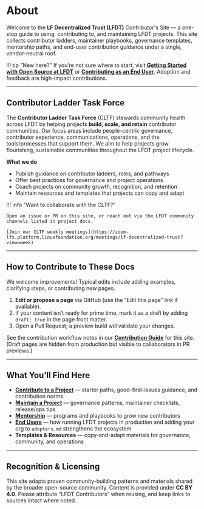 [//]: # (SPDX-License-Identifier: CC-BY-4.0)

# About

Welcome to the **LF Decentralized Trust (LFDT)** Contributor's Site — a one-stop guide to using, contributing to, and maintaining LFDT projects. This site collects contributor ladders, maintainer playbooks, governance templates, mentorship paths, and end-user contribution guidance under a single, vendor-neutral roof.

!!! tip "New here?"
    If you’re not sure where to start, visit **[Getting Started with Open Source at LFDT](../contributors/start.md)** or **[Contributing as an End User](../end-users/index.md)**. Adoption and feedback are high-impact contributions.

---

## Contributor Ladder Task Force

The **Contributor Ladder Task Force** (CLTF) stewards community health across LFDT by helping projects **build, scale, and retain** contributor communities. Our focus areas include people-centric governance, contributor experience, communications, operations, and the tools/processes that support them. We aim to help projects grow flourishing, sustainable communities throughout the LFDT project lifecycle.

**What we do**
- Publish guidance on contributor ladders, roles, and pathways
- Offer best practices for governance and project operations
- Coach projects on community growth, recognition, and retention
- Maintain resources and templates that projects can copy and adapt

!!! info "Want to collaborate with the CLTF?"

    Open an issue or PR on this site, or reach out via the LFDT community channels listed in project docs.

    [Join our CLTF weekly meetings](https://zoom-lfx.platform.linuxfoundation.org/meetings/lf-decentralized-trust?view=week)

---

## How to Contribute to These Docs

We welcome improvements! Typical edits include adding examples, clarifying steps, or contributing new pages.

1. **Edit or propose a page** via GitHub (use the “Edit this page” link if available).  
2. If your content isn’t ready for prime time, mark it as a draft by adding `draft: true` in the page front matter.  
3. Open a Pull Request; a preview build will validate your changes.  

See the contribution workflow notes in our **[Contribution Guide](./guide.md)** for this site. (Draft pages are hidden from production but visible to collaborators in PR previews.)

---

## What You’ll Find Here

- [**Contribute to a Project**](../contributors/index.md) — starter paths, good-first-issues guidance, and contribution norms  
- [**Maintain a Project**](../maintainers/index.md) — governance patterns, maintainer checklists, release/ops tips  
- [**Mentorship**](../mentorship/index.md) — programs and playbooks to grow new contributors  
- [**End Users**](../end-users/index.md) — how running LFDT projects in production and adding your org to `adopters.md` strengthens the ecosystem  
- **Templates & Resources** — copy-and-adapt materials for governance, community, and operations

---

## Recognition & Licensing

This site adapts proven community-building patterns and materials shared by the broader open-source community. Content is provided under **CC BY 4.0**. Please attribute “LFDT Contributors” when reusing, and keep links to sources intact where noted.

